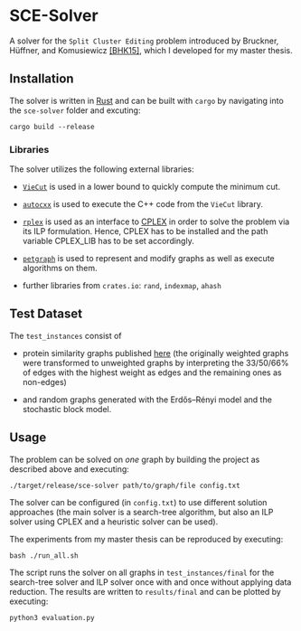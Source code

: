 # SCE-Solver
A solver for the `Split Cluster Editing` problem introduced by Bruckner, Hüffner, and Komusiewicz [[BHK15]](https://link.springer.com/article/10.1186/s13015-015-0043-7), which I developed for my master thesis.


## Installation

The solver is written in [Rust](https://www.rust-lang.org/) and can be built with `cargo` by navigating into the `sce-solver` folder and excuting:
```
cargo build --release
```


### Libraries

The solver utilizes the following external libraries:

* [`VieCut`](https://github.com/VieCut/VieCut) is used in a lower bound to quickly compute the minimum cut.

* [`autocxx`](https://crates.io/crates/autocxx) is used to execute the C++ code from the `VieCut` library.

* [`rplex`](https://github.com/emallson/rplex) is used as an interface to [CPLEX](https://www.ibm.com/products/ilog-cplex-optimization-studio/cplex-optimizer) in order to solve the problem via its ILP formulation. Hence, CPLEX has to be installed and the path variable CPLEX_LIB has to be set accordingly.


* [`petgraph`](https://crates.io/crates/petgraph) is used to represent and modify graphs as well as execute algorithms on them.

* further libraries from `crates.io`: `rand`, `indexmap`, `ahash`

## Test Dataset

The `test_instances` consist of 

* protein similarity graphs published [here](https://bio.informatik.uni-jena.de/data/#cluster_editing_data) (the originally weighted graphs were transformed to unweighted graphs by interpreting the 33/50/66% of edges with the highest weight as edges and the remaining ones as non-edges)

* and random graphs generated with the Erdős–Rényi model and the stochastic block model.

## Usage

The problem can be solved on _one_ graph by building the project as described above and executing:
```
./target/release/sce-solver path/to/graph/file config.txt 
```
The solver can be configured (in `config.txt`) to use different solution approaches (the main solver is a search-tree algorithm, but also an ILP solver using CPLEX and a heuristic solver can be used).


The experiments from my master thesis can be reproduced by executing:
``` 
bash ./run_all.sh
```
The script runs the solver on all graphs in `test_instances/final` for the search-tree solver and ILP solver once with and once without applying data reduction. The results are written to `results/final` and can be plotted by executing:
``` 
python3 evaluation.py
```


